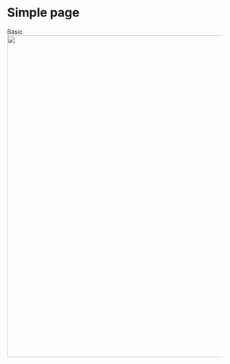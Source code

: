 # Simple page

Basic
<img  src="https://github.com/caduopm/websites/tree/master/SuperBand/img.PNG"  hegth="450"  width="750">
